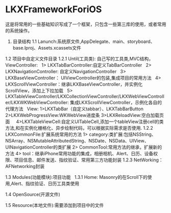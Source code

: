 # LKXFrameworkForiOS
 这是将常用的一些基础知识写成了一个框架，只包含一些第三库的使用，或者常用的系统操作。
 1. 目录结构
 1.1 Lanunch:系统原文件,AppDelegate、main、storyboard、base.lproj、Assets.xcassets文件
 
 1.2 项目中自定义文件目录
 1.2.1 Until(工具类): 自己写的工具类,MVC结构，
   ViewController:
   1> LKXTabBarController:自定义TabBarController
   2> LKXNavigationController: 自定义NavigationController
   3> LKXBaseViewController： UIViewController的包装,集成项目的常用方法
   4> LKXScrollViewController：继承LKXBaseViewController，并实例化ScrollView，添加上下拉加载
   5> LKXTableViewController/LKXCollectionViewController/LKXWebViewController/LKXWKWebViewController: 集成LKXScrollViewController，示例化各自的代理方法
   View:
     1>LKXTabBar（自定义tabbar）、LKXTabBarButton
     2>LKXWebProgressView:WKWebView进度条
     3>LKXReloadView:空白加载页面
     4>LKXTableViewCell:自定义UITableCell,添加一个tableView注册cell的类方法,和在实例化栅格化、异步绘制代码，可以根据实际需求是否使用.
1.2.2 LKXCommonFile:扩展系统常用的方法
  1> category:类扩展:包括NSString、NSArray、NSMutableAttributedString、NSDate、NSData、UIView、UINavigationController的类扩展
  2> CommonTool:常用方法的继承，扩展新的方法
  4> tool：继承iPhone常用功能的集成，相册相机、Alert、日历、设备权限、项目信息、邮件发送、指纹验证、常用第三方功能封装
1.2.3 NetWorking：AFNetworking封装
  
1.3 Modules(功能模块):项目功能
   1.3.1 Home: Masonry的在Scroll下的使用,Alert、指纹验证、日历工具类使用
   
1.4 OpenSource(开源文件)

1.5 Resource(本地文件):需要添加到项目中的文件
      
 
